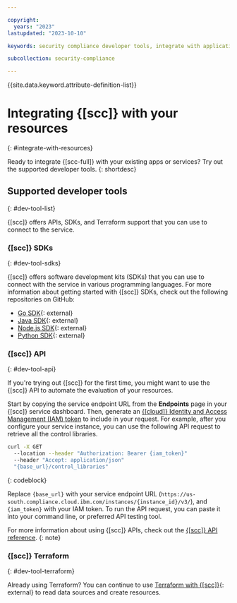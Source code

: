 ```yaml
---

copyright:
  years: "2023"
lastupdated: "2023-10-10"

keywords: security compliance developer tools, integrate with application, API, SDK, CLI

subcollection: security-compliance

---
```


{{site.data.keyword.attribute-definition-list}}

# Integrating {[scc]} with your resources
{: #integrate-with-resources}

Ready to integrate {[scc-full]} with your existing apps or services? Try out the supported developer tools.
{: shortdesc}

## Supported developer tools
{: #dev-tool-list}

{[scc]} offers APIs, SDKs, and Terraform support that you can use to connect to the service.


### {[scc]} SDKs
{: #dev-tool-sdks}

{[scc]} offers software development kits (SDKs) that you can use to connect with the service in various programming languages. For more information about getting started with {[scc]} SDKs, check out the following repositories on GitHub:

- [Go SDK](https://github.com/IBM/scc-go-sdk){: external}
- [Java SDK](https://github.com/IBM/scc-java-sdk){: external}
- [Node.js SDK](https://github.com/IBM/scc-node-sdk){: external}
- [Python SDK](https://github.com/IBM/scc-python-sdk){: external}




### {[scc]} API
{: #dev-tool-api}

If you're trying out {[scc]} for the first time, you might want to use the {[scc]} API to automate the evaluation of your resources. 

Start by copying the service endpoint URL from the **Endpoints** page in your {[scc]} service dashboard. Then, generate an [{[cloud]} Identity and Access Management (IAM) token](/docs/account?topic=account-iamtoken_from_apikey) to include in your request. For example, after you configure your service instance, you can use the following API request to retrieve all the control libraries.


```sh
curl -X GET 
  --location --header "Authorization: Bearer {iam_token}" 
  --header "Accept: application/json" 
  "{base_url}/control_libraries"

```
{: codeblock}

Replace `{base_url}` with your service endpoint URL (`https://us-south.compliance.cloud.ibm.com/instances/{instance_id}/v3/`), and `{iam_token}` with your IAM token. To run the API request, you can paste it into your command line, or preferred API testing tool. 

For more information about using {[scc]} APIs, check out the [{[scc]} API reference](/apidocs/security-compliance).
{: note}


### {[scc]} Terraform
{: #dev-tool-terraform}

Already using Terraform? You can continue to use [Terraform with {[scc]}](https://registry.terraform.io/providers/IBM-Cloud/ibm/latest/docs/resources/scc_rule){: external} to read data sources and create resources. 

